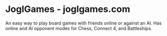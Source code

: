 # JoglGames - joglgames.com
An easy way to play board games with friends online or against an AI.
Has online and AI opponent modes for Chess, Connect 4, and Battleships.
